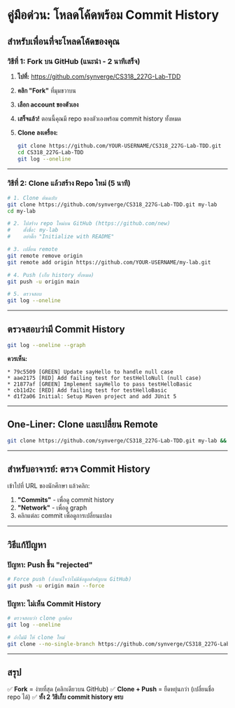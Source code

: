 # คู่มือด่วน: โหลดโค้ดพร้อม Commit History

## สำหรับเพื่อนที่จะโหลดโค้ดของคุณ

### วิธีที่ 1: Fork บน GitHub (แนะนำ - 2 นาทีเสร็จ)

1. **ไปที่:** https://github.com/synverge/CS318_227G-Lab-TDD

2. **คลิก "Fork"** ที่มุมขวาบน

3. **เลือก account ของตัวเอง**

4. **เสร็จแล้ว!** ตอนนี้คุณมี repo ของตัวเองพร้อม commit history ทั้งหมด

5. **Clone ลงเครื่อง:**
   ```bash
   git clone https://github.com/YOUR-USERNAME/CS318_227G-Lab-TDD.git
   cd CS318_227G-Lab-TDD
   git log --oneline
   ```

---

### วิธีที่ 2: Clone แล้วสร้าง Repo ใหม่ (5 นาที)

```bash
# 1. Clone ต้นฉบับ
git clone https://github.com/synverge/CS318_227G-Lab-TDD.git my-lab
cd my-lab

# 2. ไปสร้าง repo ใหม่บน GitHub (https://github.com/new)
#    ตั้งชื่อ: my-lab
#    อย่าติ๊ก "Initialize with README"

# 3. เปลี่ยน remote
git remote remove origin
git remote add origin https://github.com/YOUR-USERNAME/my-lab.git

# 4. Push (เก็บ history ทั้งหมด)
git push -u origin main

# 5. ตรวจสอบ
git log --oneline
```

---

## ตรวจสอบว่ามี Commit History

```bash
git log --oneline --graph
```

**ควรเห็น:**
```
* 79c5509 [GREEN] Update sayHello to handle null case
* aae2175 [RED] Add failing test for testHelloNull (null case)
* 21877af [GREEN] Implement sayHello to pass testHelloBasic
* cb11d2c [RED] Add failing test for testHelloBasic
* d1f2a06 Initial: Setup Maven project and add JUnit 5
```

---

## One-Liner: Clone และเปลี่ยน Remote

```bash
git clone https://github.com/synverge/CS318_227G-Lab-TDD.git my-lab && cd my-lab && git remote remove origin && echo "Now run: git remote add origin YOUR_NEW_REPO_URL && git push -u origin main"
```

---

## สำหรับอาจารย์: ตรวจ Commit History

เข้าไปที่ URL ของนักศึกษา แล้วคลิก:
1. **"Commits"** - เพื่อดู commit history
2. **"Network"** - เพื่อดู graph
3. คลิกแต่ละ commit เพื่อดูการเปลี่ยนแปลง

---

## วิธีแก้ปัญหา

### ปัญหา: Push ขึ้น "rejected"

```bash
# Force push (ถ้าแน่ใจว่าไม่มีข้อมูลสำคัญบน GitHub)
git push -u origin main --force
```

### ปัญหา: ไม่เห็น Commit History

```bash
# ตรวจสอบว่า clone ถูกต้อง
git log --oneline

# ถ้าไม่มี ให้ clone ใหม่
git clone --no-single-branch https://github.com/synverge/CS318_227G-Lab-TDD.git
```

---

## สรุป

✅ **Fork** = ง่ายที่สุด (คลิกเดียวบน GitHub)
✅ **Clone + Push** = ยืดหยุ่นกว่า (เปลี่ยนชื่อ repo ได้)
✅ **ทั้ง 2 วิธีเก็บ commit history ครบ**
